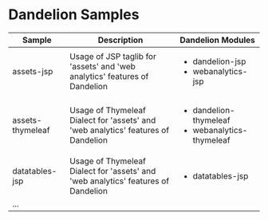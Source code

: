 # Dandelion Samples

<table>
<thead>
<tr>
<th>Sample</th>
<th>Description</th>
<th>Dandelion Modules</th>
</tr>
</thead>
<tbody>
<tr>
  <td>assets-jsp</td>
  <td>Usage of JSP taglib for 'assets' and 'web analytics' features of Dandelion</td>
  <td>
    <ul>
      <li>dandelion-jsp</li>
      <li>webanalytics-jsp</li>
    </ul>
  </td>
</tr>
<tr>
  <td>assets-thymeleaf</td>
  <td>Usage of Thymeleaf Dialect for 'assets' and 'web analytics' features of Dandelion</td>
  <td>
    <ul>
      <li>dandelion-thymeleaf</li>
      <li>webanalytics-thymeleaf</li>
    </ul>
</tr>
<tr>
  <td>datatables-jsp</td>
  <td>Usage of Thymeleaf Dialect for 'assets' and 'web analytics' features of Dandelion</td>
  <td>
    <ul>
      <li>datatables-jsp</li>
    </ul>
</tr>
<tr>
  <td colspan="3">...</td>
</tr>
</tbody>
</table>
